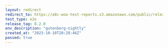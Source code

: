 ```yaml
---
layout: redirect
redirect_to: https://a8c-woo-test-reports.s3.amazonaws.com/public/release/8.2.0/gutenberg-nightly/e2e/index.html
test_type: e2e
release_tag: 8.2.0
env_description: "gutenberg-nightly"
created_at: "2023-10-10T20:28:46Z"
passed: true
---
```

